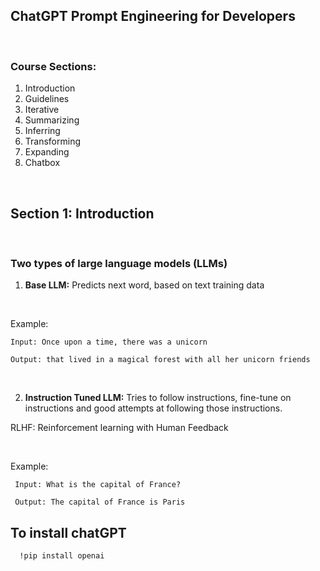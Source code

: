 ## ChatGPT Prompt Engineering for Developers 

</br>

### Course Sections:

1. Introduction </br>
2. Guidelines </br>
3. Iterative </br>
4. Summarizing </br>
5. Inferring </br>
6. Transforming </br>
7. Expanding </br>
8. Chatbox </br>

</br>

## Section 1: Introduction

</br>

### Two types of large language models (LLMs)

1) **Base LLM:** Predicts next word, based on text training data

</br>

   Example:

    Input: Once upon a time, there was a unicorn

    Output: that lived in a magical forest with all her unicorn friends

</br>

2) **Instruction Tuned LLM:** Tries to follow instructions, fine-tune on instructions and good attempts at following those instructions.

RLHF: Reinforcement learning with Human Feedback 

</br>

  Example:

     Input: What is the capital of France?

     Output: The capital of France is Paris
     
     
## To install chatGPT

      !pip install openai


